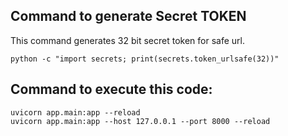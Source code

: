 ## Command to generate Secret TOKEN
This command generates 32 bit secret token for safe url.

```
python -c "import secrets; print(secrets.token_urlsafe(32))"
```
## Command to execute this code:
```
uvicorn app.main:app --reload
uvicorn app.main:app --host 127.0.0.1 --port 8000 --reload
```